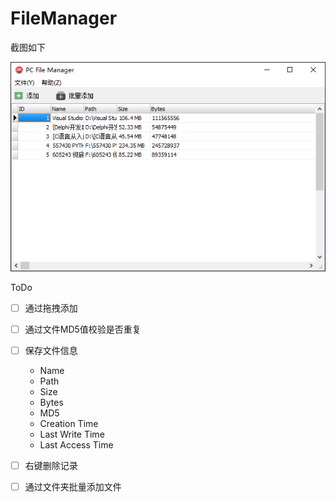 # FileManager

截图如下

![截图](img/s-20200721-225502.png)

ToDo

- [ ] 通过拖拽添加
- [ ] 通过文件MD5值校验是否重复
- [ ] 保存文件信息
  
  * Name
  * Path
  * Size
  * Bytes
  * MD5
  * Creation Time
  * Last Write Time
  * Last Access Time

- [ ] 右键删除记录
- [ ] 通过文件夹批量添加文件


